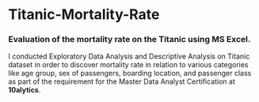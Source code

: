 # Titanic-Mortality-Rate
### Evaluation of the mortality rate on the Titanic using MS Excel.

I conducted Exploratory Data Analysis and Descriptive Analysis on Titanic dataset in order to discover mortality rate in relation to various categories like age group, sex of passengers, boarding location, and passenger class as part of the requirement for the Master Data Analyst Certification at __10alytics__.


